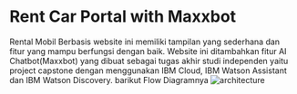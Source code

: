 # Rent Car Portal with Maxxbot
Rental Mobil Berbasis website ini memiliki tampilan yang sederhana dan fitur yang mampu berfungsi dengan baik.
Website ini ditambahkan fitur AI Chatbot(Maxxbot) yang dibuat sebagai tugas akhir studi independen yaitu project capstone dengan menggunakan IBM Cloud, IBM Watson Assistant dan IBM Watson Discovery.
barikut Flow Diagramnya
![architecture](https://github.com/Priyangan02/Project_Capstone_Maxxbot/assets/91975630/5b896df5-efa2-44b1-8f71-1ae5bdd5121a)
